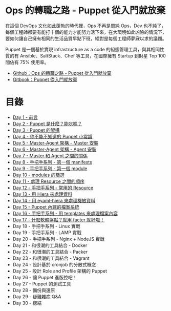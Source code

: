 # Ops 的轉職之路 - Puppet 從入門就放棄

在這個 DevOps 文化如此蓬勃的時代裡，Ops 不再是單純 Ops，Dev 也不純了，每個工程師都要有能打十個的能力才能努力活下來，在大環境如此凶險的情況下，要如何讓自己擁有相同的生活品質早點下班，絕對是每個工程師夢寐以求的議題。

Puppet 是一個基於實現 infrastructure as a code 的組態管理工具，與其相同性質的有 Ansible、SaltStack、Chef 等工具，在國際擁有 Startup 到財星 Top 100 間佔有 75% 使用率。

- [Github：Ops 的轉職之路 - Puppet 從入門就放棄][github]
- [Gitbook：Puppet 從入門就放棄][gitbook]


# 目錄

- [Day 1 - 前言](docs/01.intro.md)
- [Day 2 - Puppet 是什麼？能吃嗎？](docs/02.what-puppet.md)
- [Day 3 - Puppet 的架構](docs/03.puppet-architecture.md)
- [Day 4 - 你不能不知道的 Puppet 小常識](docs/04.puppet-knowhow.md)
- [Day 5 - Master-Agent 架構 - Master 安裝](docs/05.puppet-master-install.md)
- [Day 6 - Master-Agent 架構 - Agent 安裝](docs/06.puppet-agent-install.md)
- [Day 7 - Master 和 Agent 之間的關係](docs/07.how-to-master-and-agent-auth.md)
- [Day 8 - 手把手系列 - 第一個 manifests](docs/08.how-to-write-manifests.md)
- [Day 9 - 手把手系列 - 第一個 module](docs/09.how-to-write-module.md)
- [Day 10 - modules 的篩選](docs/10.filter-module.md)
- [Day 11 - 處理 Resource 之間的順序](docs/11.resource-older.md)
- [Day 12 - 手把手系列 - 常用的 Resource](docs/12.simple-resource.md)
- [Day 13 - 用 Hiera 來處理資料](docs/13.how-to-use-hiera-data.md)
- [Day 14 - 用 eyaml-hiera 來處理機敏資料](docs/14.how-to-encrypt-hiera-data.md)
- [Day 15 - Puppet 內建的檔案系統](docs/15.puppet-file-system.md)
- [Day 16 - 手把手系列 - 用 templates 來處理檔案內容](docs/16.how-to-use-templates.md)
- [Day 17 - 什麼軟體盤點？就用 facter 就好啦！](docs/17.how-to-use-facter.md)
- Day 18 - 手把手系列 - Linux 實戰
- Day 19 - 手把手系列 - LAMP 實戰
- Day 20 - 手把手系列 - Nginx + NodeJS 實戰
- Day 21 - 和很潮的工具結合 - Docker
- Day 22 - 和很潮的工具結合 - Packer
- Day 23 - 和很潮的工具結合 - Vagrant
- Day 24 - 設計基於 cronjob 的分散式概念
- Day 25 - 設計 Role and Profile 架構的 Puppet
- Day 26 - 讓 Puppet 進版控吧！
- Day 27 - Puppet 的測試工具
- Day 28 - 備份與還原
- Day 29 - 疑難雜症 Q&A
- Day 30 - 總結

[github]: https://github.com/shazi7804/ops-puppet-30-days
[gitbook]: https://www.gitbook.com/book/shazi7804/puppet-manage-guide/details

